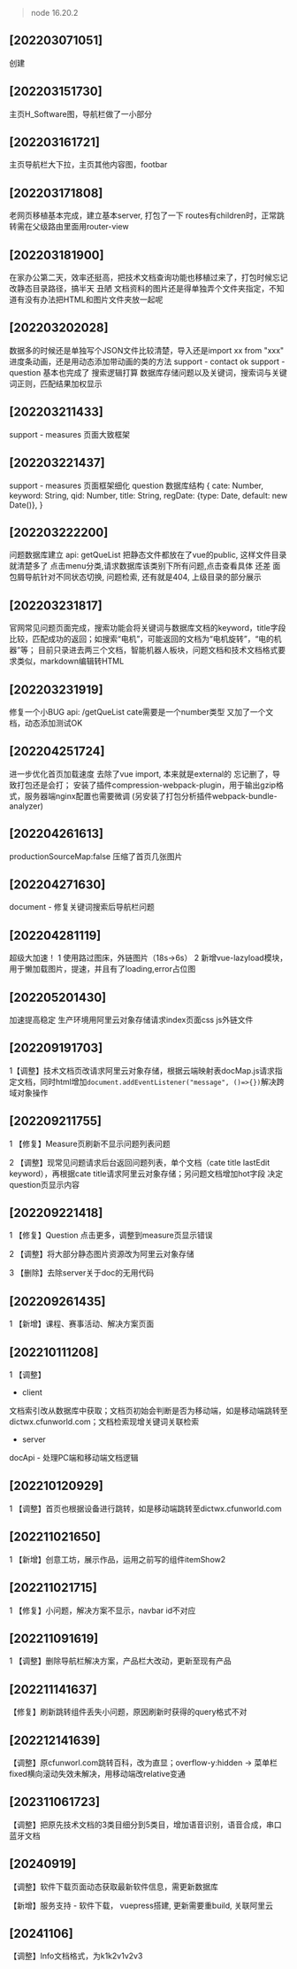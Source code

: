 > node 16.20.2

## [202203071051] 
创建
## [202203151730] 
主页H_Software图，导航栏做了一小部分
## [202203161721] 
主页导航栏大下拉，主页其他内容图，footbar
## [202203171808] 
老网页移植基本完成，建立基本server, 打包了一下
routes有children时，正常跳转需在父级路由里面用router-view
## [202203181900] 
在家办公第二天，效率还挺高，把技术文档查询功能也移植过来了，打包时候忘记改静态目录路径，搞半天 丑陋
文档资料的图片还是得单独弄个文件夹指定，不知道有没有办法把HTML和图片文件夹放一起呢
## [202203202028]
数据多的时候还是单独写个JSON文件比较清楚，导入还是import xx from "xxx"
进度条动画，还是用动态添加带动画的类的方法
support - contact ok
support - question 基本也完成了
搜索逻辑打算 数据库存储问题以及关键词，搜索词与关键词正则，匹配结果加权显示

## [202203211433]
support - measures 页面大致框架
## [202203221437]
support - measures 页面框架细化
question 数据库结构
{
  cate: Number,
  keyword: String,
  qid: Number,
  title: String,
  regDate: {type: Date, default: new Date()},
}
## [202203222200]
问题数据库建立 api: getQueList
把静态文件都放在了vue的public, 这样文件目录就清楚多了
点击menu分类,请求数据库该类别下所有问题,点击查看具体
还差 面包屑导航针对不同状态切换, 问题检索, 还有就是404, 上级目录的部分展示
## [202203231817]
官网常见问题页面完成，搜索功能会将关键词与数据库文档的keyword，title字段比较，匹配成功的返回；如搜索“电机”，可能返回的文档为“电机旋转”，“电的机器”等；
目前只录进去两三个文档，智能机器人板块，问题文档和技术文档格式要求类似，markdown编辑转HTML
## [202203231919]
修复一个小BUG api: /getQueList cate需要是一个number类型
又加了一个文档，动态添加测试OK
## [202204251724]
进一步优化首页加载速度
去除了vue import, 本来就是external的 忘记删了，导致打包还是会打；
安装了插件compression-webpack-plugin，用于输出gzip格式，服务器端nginx配置也需要微调
(另安装了打包分析插件webpack-bundle-analyzer)
## [202204261613]
productionSourceMap:false
压缩了首页几张图片
## [202204271630]
document - 修复关键词搜索后导航栏问题
## [202204281119]
超级大加速！
1 使用路过图床，外链图片（18s->6s）
2 新增vue-lazyload模块，用于懒加载图片，提速，并且有了loading,error占位图

## [202205201430]
加速提高稳定
生产环境用阿里云对象存储请求index页面css js外链文件

## [202209191703]

1【调整】技术文档页改请求阿里云对象存储，根据云端映射表docMap.js请求指定文档，同时html增加`document.addEventListener("message", ()=>{})`解决跨域对象操作

## [202209211755]

1 【修复】Measure页刷新不显示问题列表问题

2 【调整】现常见问题请求后台返回问题列表，单个文档（cate title lastEdit keyword），再根据cate title请求阿里云对象存储；另问题文档增加hot字段 决定question页显示内容

## [202209221418]

1 【修复】Question 点击更多，调整到measure页显示错误

2 【调整】将大部分静态图片资源改为阿里云对象存储

3 【删除】去除server关于doc的无用代码

## [202209261435]

1 【新增】课程、赛事活动、解决方案页面

## [202210111208]

1 【调整】

- client

文档索引改从数据库中获取；文档页初始会判断是否为移动端，如是移动端跳转至dictwx.cfunworld.com；文档检索现增关键词关联检索

- server

docApi - 处理PC端和移动端文档逻辑

## [202210120929]

1 【调整】首页也根据设备进行跳转，如是移动端跳转至dictwx.cfunworld.com

## [202211021650]

1 【新增】创意工坊，展示作品，运用之前写的组件itemShow2 

## [202211021715]

1 【修复】小问题，解决方案不显示，navbar id不对应

## [202211091619]

1 【调整】删除导航栏解决方案，产品栏大改动，更新至现有产品

## [202211141637]

【修复】刷新跳转组件丢失小问题，原因刷新时获得的query格式不对

## [202212141639]

【调整】原cfunworl.com跳转百科，改为直显；overflow-y:hidden -> 菜单栏fixed横向滚动失效未解决，用移动端改relative变通

## [202311061723]

【调整】把原先技术文档的3类目细分到5类目，增加语音识别，语音合成，串口蓝牙文档

## [20240919]
【调整】软件下载页面动态获取最新软件信息，需更新数据库

【新增】服务支持 - 软件下载， vuepress搭建, 更新需要重build, 关联阿里云

## [20241106]
【调整】Info文档格式，为k1k2v1v2v3
